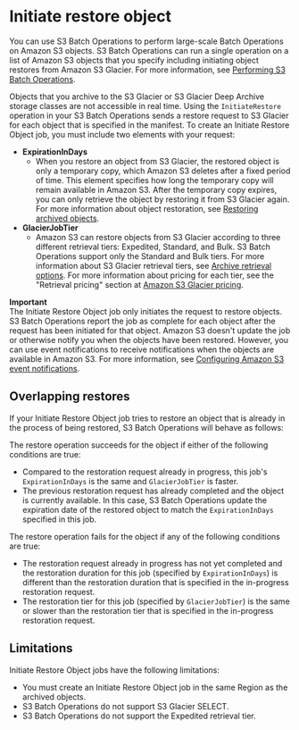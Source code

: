# Initiate restore object<a name="batch-ops-initiate-restore-object"></a>

You can use S3 Batch Operations to perform large\-scale Batch Operations on Amazon S3 objects\. S3 Batch Operations can run a single operation on a list of Amazon S3 objects that you specify including initiating object restores from Amazon S3 Glacier\. For more information, see [Performing S3 Batch Operations](batch-ops.md)\. 

Objects that you archive to the S3 Glacier or S3 Glacier Deep Archive storage classes are not accessible in real time\. Using the `InitiateRestore` operation in your S3 Batch Operations sends a restore request to S3 Glacier for each object that is specified in the manifest\. To create an Initiate Restore Object job, you must include two elements with your request:
+ **ExpirationInDays**
  + When you restore an object from S3 Glacier, the restored object is only a temporary copy, which Amazon S3 deletes after a fixed period of time\. This element specifies how long the temporary copy will remain available in Amazon S3\. After the temporary copy expires, you can only retrieve the object by restoring it from S3 Glacier again\. For more information about object restoration, see [Restoring archived objects](restoring-objects.md)\.
+ **GlacierJobTier**
  + Amazon S3 can restore objects from S3 Glacier according to three different retrieval tiers: Expedited, Standard, and Bulk\. S3 Batch Operations support only the Standard and Bulk tiers\. For more information about S3 Glacier retrieval tiers, see [Archive retrieval options](restoring-objects.md#restoring-objects-retrieval-options)\. For more information about pricing for each tier, see the "Retrieval pricing" section at [Amazon S3 Glacier pricing](https://aws.amazon.com/glacier/pricing/)\.

**Important**  
The Initiate Restore Object job only initiates the request to restore objects\. S3 Batch Operations report the job as complete for each object after the request has been initiated for that object\. Amazon S3 doesn't update the job or otherwise notify you when the objects have been restored\. However, you can use event notifications to receive notifications when the objects are available in Amazon S3\. For more information, see [ Configuring Amazon S3 event notifications](NotificationHowTo.md)\.



## Overlapping restores<a name="batch-ops-initiate-restore-object-in-progress"></a>

If your Initiate Restore Object job tries to restore an object that is already in the process of being restored, S3 Batch Operations will behave as follows:

The restore operation succeeds for the object if either of the following conditions are true:
+ Compared to the restoration request already in progress, this job's `ExpirationInDays` is the same and `GlacierJobTier` is faster\.
+ The previous restoration request has already completed and the object is currently available\. In this case, S3 Batch Operations update the expiration date of the restored object to match the `ExpirationInDays` specified in this job\.

The restore operation fails for the object if any of the following conditions are true:
+ The restoration request already in progress has not yet completed and the restoration duration for this job \(specified by `ExpirationInDays`\) is different than the restoration duration that is specified in the in\-progress restoration request\.
+ The restoration tier for this job \(specified by `GlacierJobTier`\) is the same or slower than the restoration tier that is specified in the in\-progress restoration request\.

## Limitations<a name="batch-ops-initiate-restore-object-limitations"></a>

Initiate Restore Object jobs have the following limitations:
+ You must create an Initiate Restore Object job in the same Region as the archived objects\.
+ S3 Batch Operations do not support S3 Glacier SELECT\.
+ S3 Batch Operations do not support the Expedited retrieval tier\.